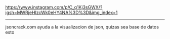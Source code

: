 https://www.instagram.com/p/C_q1Kj3sGWX/?igsh=MWRjeHIzcWk0eHY4NA%3D%3D&img_index=1

----------------------------------------------------------------------------
jsoncrack.com ayuda a la visualizacion de json, quizas sea base de datos esto
